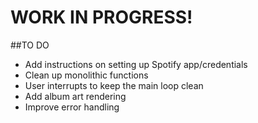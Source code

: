# WORK IN PROGRESS!

##TO DO
- Add instructions on setting up Spotify app/credentials
- Clean up monolithic functions
- User interrupts to keep the main loop clean
- Add album art rendering
- Improve error handling
